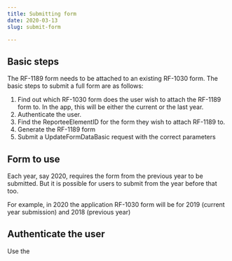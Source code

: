 ```yaml
---
title: Submitting form
date: 2020-03-13
slug: submit-form

---
```

## Basic steps

The RF-1189 form needs to be attached to an existing RF-1030 form. The basic steps to submit a full form are as follows:

1. Find out which RF-1030 form does the user wish to attach the RF-1189 form to. In the app, this will be either the current or the last year.
2. Authenticate the user.
3. Find the ReporteeElementID for the form they wish to attach RF-1189 to.
4. Generate the RF-1189 form
5. Submit a UpdateFormDataBasic request with the correct parameters

## Form to use

Each year, say 2020, requires the form from the previous year to be submitted. But it is possible for users to submit from the year before that too.

For example, in 2020 the application RF-1030 form will be for 2019 (current year submission) and 2018 (previous year)

## Authenticate the user

Use the 